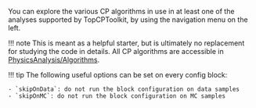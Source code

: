 You can explore the various CP algorithms in use in at least one of the analyses supported by TopCPToolkit, by using the navigation menu on the left.

!!! note
    This is meant as a helpful starter, but is ultimately no replacement for studying the code in details. All CP algorithms are accessible in [PhysicsAnalysis/Algorithms](https://acode-browser1.usatlas.bnl.gov/lxr/source/athena/PhysicsAnalysis/Algorithms/).

!!! tip
    The following useful options can be set on every config block:

    - `skipOnData`: do not run the block configuration on data samples
    - `skipOnMC`: do not run the block configuration on MC samples
